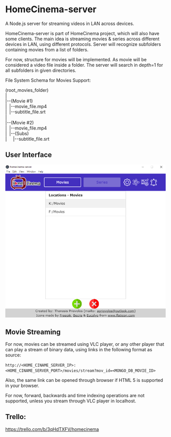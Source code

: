 # HomeCinema-server

A Node.js server for streaming videos in LAN across devices.

HomeCinema-server is part of HomeCinema project, which will also have some clients.
The main idea is streaming movies & series across different devices in LAN, using
different protocols. Server will recognize subfolders containing movies from a list
of folders.

For now, structure for movies will be implemented. As movie will be considered a video file
inside a folder. The server will search in depth=1 for all subfolders in given directories.

File System Schema for Movies Support:

(root_movies_folder)<br/>
|<br/>
|--(Movie #1)<br/>
|&nbsp;&nbsp;|--movie_file.mp4<br/>
|&nbsp;&nbsp;|--subtitle_file.srt<br/>
|<br/>
|--(Movie #2)<br/>
|&nbsp;&nbsp;|--movie_file.mp4<br/>
|&nbsp;&nbsp;|--(Subs)<br/>
|&nbsp;&nbsp;&nbsp;&nbsp;&nbsp;|--subtitle_file.srt<br/>

## User Interface
![alt text](https://github.com/foriz/HomeCinema-server/blob/main/screenshots/server-ui.png?raw=true)

## Movie Streaming
For now, movies can be streamed using VLC player, or any other player that can play a stream of binary data,
using links in the following format as source:

```http://<HOME_CINAME_SERVER_IP>:<HOME_CINAME_SERVER_PORT>/movies/stream?mov_id=<MONGO_DB_MOVIE_ID>```

Also, the same link can be opened through browser if HTML 5 is supported in your browser.

For now, forward, backwards and time indexing operations are not supported, unless you stream through VLC player in localhost.

## Trello: 
https://trello.com/b/3qHdTXFV/homecinema